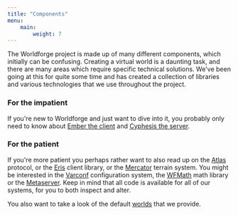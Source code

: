 ```yaml
---
title: "Components"
menu:
    main:
        weight: 7
---
```


The Worldforge project is made up of many different components, which initially can be confusing. Creating a virtual world is a daunting task, and there are many areas which require specific technical solutions. We've been going at this for quite some time and has created a collection of libraries and various technologies that we use throughout the project.

### For the impatient
If you're new to Worldforge and just want to dive into it, you probably only need to know about [Ember the client](ember) and [Cyphesis the server](cyphesis).

### For the patient
If you're more patient you perhaps rather want to also read up on the [Atlas](atlas) protocol, or the [Eris](eris) client library, or the [Mercator](mercator) terrain system. You might be interested in the [Varconf](varconf) configuration system, the [WFMath](wfmath) math library or the [Metaserver](metaserver). Keep in mind that all code is available for all of our systems, for you to both inspect and alter.

You also want to take a look of the default [worlds](worlds) that we provide.
